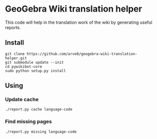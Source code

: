 # GeoGebra Wiki translation helper #
This code will help in the translation work of the wiki by generating useful reports.


## Install ##
```
git clone https://github.com/arve0/geogebra-wiki-translation-helper.git
git submodule update --init
cd pywikibot-core
sudo python setup.py install
```

## Using ##
### Update cache ###

```
./report.py cache language-code
```

### Find missing pages ###
```
./report.py missing language-code
```

